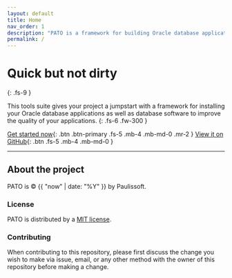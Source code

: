 ```yaml
---
layout: default
title: Home
nav_order: 1
description: "PATO is a framework for building Oracle database applications."
permalink: /
---
```


# Quick but not dirty
{: .fs-9 }

This tools suite gives your project a jumpstart with a framework for
installing your Oracle database applications as well as database software to
improve the quality of your applications.
{: .fs-6 .fw-300 }

[Get started now](docs/getting-started.html){: .btn .btn-primary .fs-5 .mb-4 .mb-md-0 .mr-2 } [View it on GitHub](https://github.com/paulissoft/oracle-tools){: .btn .fs-5 .mb-4 .mb-md-0 }

---

## About the project

PATO is &copy; {{ "now" | date: "%Y" }} by Paulissoft.

### License

PATO is distributed by a [MIT license](https://github.com/paulissoft/oracle-tools/master/LICENSE.txt).

### Contributing

When contributing to this repository, please first discuss the change you wish to make via issue,
email, or any other method with the owner of this repository before making a change.

